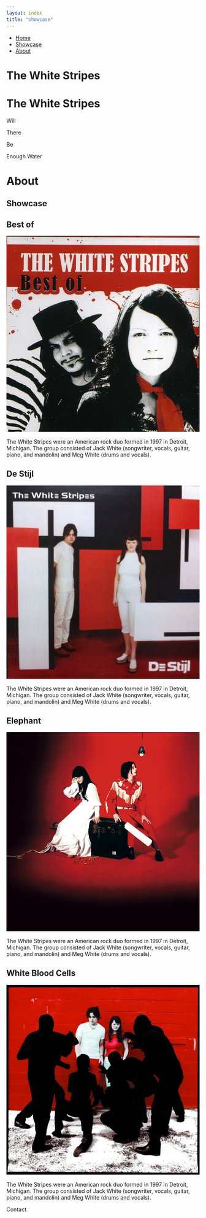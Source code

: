 ```yaml
---
layout: index
title: "showcase"
---
```


<div class="horizontal-scroll-wrapper squares">
  <div class="horizontal-scroll-wrapper-home">
   <div class="intro">
    <p id="intro-text"></p>
</div>
<div class="index-container">
    <div class="left">
    </div>
    <div class="middle">
        <div class="main-nav">
            <ul class="nav">
                <li><a class="custom-underline" href="#">Home</a></li>
                <li><a class="custom-underline" href="#">Showcase</a></li>
                <li><a class="custom-underline" href="#">About</a></li>
            </ul>
            <h1 class="title-horizontal">The White Stripes</h1>
        </div>
    </div>
    <div class="right">
        <h1 class="title-vertical">The White Stripes</h1>
           <p class="quote">
            <span class="quote-wrapper">
                <span class="letters">Will</span>
            </span>
        </p>
        <p class="quote">
            <span class="quote-wrapper">
                <span class="letters">There</span>
            </span>
        </p>
        <p class="quote">
            <span class="quote-wrapper">
                <span class="letters">Be</span>
            </span>
        </p>
        <p class="quote">
            <span class="quote-wrapper">
                <span class="letters">Enough Water</span>
            </span>
        </p>
    </div>
</div>
  </div>
  <div class="horizontal-scroll-wrapper-about"><h1>About</h1></div>
  <div class="horizontal-scroll-wrapper-showcase">
     <h2 class="showcase-horizontal">Showcase</h2>
      <div class="wrapper">
        <div class="wrapper--box1">
        <h2 class="wrapper--box1--title">Best of</h2><img class="wrapper--box1--img" src="/assets/images/bestof.jpg"></div>
        <div class="wrapper--text1--line"></div>
        <p class="wrapper--box2--text">The White Stripes were an American rock duo formed in 1997 in Detroit, Michigan. The group consisted of Jack White (songwriter, vocals, guitar, piano, and mandolin) and Meg White (drums and vocals).</p>
        <div class="wrapper--box3">
        <h2 class="wrapper--box3--title">De Stijl</h2><img class="wrapper--box3--img" src="/assets/images/De_Stijl.jpg"></div>
        <div class="wrapper--text2--line"></div>
        <p class="wrapper--box4--text">The White Stripes were an American rock duo formed in 1997 in Detroit, Michigan. The group consisted of Jack White (songwriter, vocals, guitar, piano, and mandolin) and Meg White (drums and vocals).</p> 
      </div>
  </div>
  <div class="horizontal-scroll-wrapper-showcase">
       <div class="wrapper wrapper-margin-left">
        <div class="wrapper--box5">
        <h2 class="wrapper--box5--title">Elephant</h2><img class="wrapper--box5--img" src="/assets/images/Elephant.jpg"></div>
        <div class="wrapper--text3--line"></div>
        <p class="wrapper--box6--text">The White Stripes were an American rock duo formed in 1997 in Detroit, Michigan. The group consisted of Jack White (songwriter, vocals, guitar, piano, and mandolin) and Meg White (drums and vocals).</p>
        <div class="wrapper--box7">
        <h2 class="wrapper--box7--title">White Blood Cells</h2><img class="wrapper--box7--img" src="/assets/images/White_Blood_Cells.jpg"></div>
        <div class="wrapper--text4--line"></div>
        <p class="wrapper--box8--text">The White Stripes were an American rock duo formed in 1997 in Detroit, Michigan. The group consisted of Jack White (songwriter, vocals, guitar, piano, and mandolin) and Meg White (drums and vocals).</p> 
      </div>
  </div>
  <div class="box5">Contact</div>
</div>

<script src="assets/javascript/introText.js"></script>
<script src="assets/javascript/introTextAnimation.js"></script>

